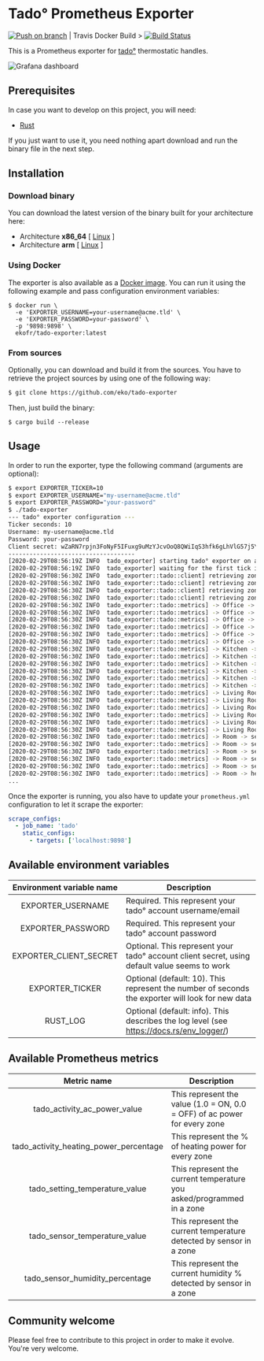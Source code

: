 # Tado° Prometheus Exporter

[![Push on branch](https://github.com/eko/tado-exporter/actions/workflows/master.yml/badge.svg)](https://github.com/eko/tado-exporter/actions/workflows/master.yml) | Travis Docker Build > [![Build Status](https://app.travis-ci.com/fgrosswig/tado-exporter.svg?branch=dev)](https://app.travis-ci.com/fgrosswig/tado-exporter)

This is a Prometheus exporter for [tado°](https://www.tado.com/) thermostatic handles.

![Grafana dashboard](https://raw.githubusercontent.com/eko/tado-exporter/master/misc/screenshot.jpg)

## Prerequisites

In case you want to develop on this project, you will need:

* [Rust](https://www.rust-lang.org/)

If you just want to use it, you need nothing apart download and run the binary file in the next step.

## Installation

### Download binary

You can download the latest version of the binary built for your architecture here:

* Architecture **x86_64** [
    [Linux](https://github.com/eko/tado-exporter/releases/latest/download/tado-exporter-v0.0.3-x86_64-unknown-linux-gnu.tar.gz)
]
* Architecture **arm** [
    [Linux](https://github.com/eko/tado-exporter/releases/latest/download/tado-exporter-v0.0.3-arm-unknown-linux-gnueabihf.tar.gz)
]

### Using Docker

The exporter is also available as a [Docker image](https://hub.docker.com/r/ekofr/tado-exporter).
You can run it using the following example and pass configuration environment variables:

```
$ docker run \
  -e 'EXPORTER_USERNAME=your-username@acme.tld' \
  -e 'EXPORTER_PASSWORD=your-password' \
  -p '9898:9898' \
  ekofr/tado-exporter:latest
```

### From sources

Optionally, you can download and build it from the sources. You have to retrieve the project sources by using one of the following way:
```bash
$ git clone https://github.com/eko/tado-exporter
```

Then, just build the binary:

```
$ cargo build --release
```

## Usage

In order to run the exporter, type the following command (arguments are optional):

```bash
$ export EXPORTER_TICKER=10
$ export EXPORTER_USERNAME="my-username@acme.tld"
$ export EXPORTER_PASSWORD="your-password"
$ ./tado-exporter
--- tado° exporter configuration ---
Ticker seconds: 10
Username: my-username@acme.tld
Password: your-password
Client secret: wZaRN7rpjn3FoNyF5IFuxg9uMzYJcvOoQ8QWiIqS3hfk6gLhVlG57j5YNoZL2Rtc
------------------------------------
[2020-02-29T08:56:19Z INFO  tado_exporter] starting tado° exporter on address: V4(0.0.0.0:9898)
[2020-02-29T08:56:19Z INFO  tado_exporter] waiting for the first tick in 10 seconds...
[2020-02-29T08:56:30Z INFO  tado_exporter::tado::client] retrieving zone details for Office...
[2020-02-29T08:56:30Z INFO  tado_exporter::tado::client] retrieving zone details for Kitchen...
[2020-02-29T08:56:30Z INFO  tado_exporter::tado::client] retrieving zone details for Living Room...
[2020-02-29T08:56:30Z INFO  tado_exporter::tado::client] retrieving zone details for Room...
[2020-02-29T08:56:30Z INFO  tado_exporter::tado::metrics] -> Office -> setting temperature (celsius): 23
[2020-02-29T08:56:30Z INFO  tado_exporter::tado::metrics] -> Office -> setting temperature (fahrenheit): 73.4
[2020-02-29T08:56:30Z INFO  tado_exporter::tado::metrics] -> Office -> sensor temperature (celsius): 23.75
[2020-02-29T08:56:30Z INFO  tado_exporter::tado::metrics] -> Office -> sensor temperature (fahrenheit): 74.75
[2020-02-29T08:56:30Z INFO  tado_exporter::tado::metrics] -> Office -> sensor humidity: 40.1%
[2020-02-29T08:56:30Z INFO  tado_exporter::tado::metrics] -> Office -> heating power: 38%
[2020-02-29T08:56:30Z INFO  tado_exporter::tado::metrics] -> Kitchen -> setting temperature (celsius): 22
[2020-02-29T08:56:30Z INFO  tado_exporter::tado::metrics] -> Kitchen -> setting temperature (fahrenheit): 71.6
[2020-02-29T08:56:30Z INFO  tado_exporter::tado::metrics] -> Kitchen -> sensor temperature (celsius): 22.03
[2020-02-29T08:56:30Z INFO  tado_exporter::tado::metrics] -> Kitchen -> sensor temperature (fahrenheit): 71.65
[2020-02-29T08:56:30Z INFO  tado_exporter::tado::metrics] -> Kitchen -> sensor humidity: 42.7%
[2020-02-29T08:56:30Z INFO  tado_exporter::tado::metrics] -> Kitchen -> heating power: 0%
[2020-02-29T08:56:30Z INFO  tado_exporter::tado::metrics] -> Living Room -> setting temperature (celsius): 22
[2020-02-29T08:56:30Z INFO  tado_exporter::tado::metrics] -> Living Room -> setting temperature (fahrenheit): 71.6
[2020-02-29T08:56:30Z INFO  tado_exporter::tado::metrics] -> Living Room -> sensor temperature (celsius): 22.49
[2020-02-29T08:56:30Z INFO  tado_exporter::tado::metrics] -> Living Room -> sensor temperature (fahrenheit): 72.48
[2020-02-29T08:56:30Z INFO  tado_exporter::tado::metrics] -> Living Room -> sensor humidity: 42.2%
[2020-02-29T08:56:30Z INFO  tado_exporter::tado::metrics] -> Living Room -> heating power: 0%
[2020-02-29T08:56:30Z INFO  tado_exporter::tado::metrics] -> Room -> setting temperature (celsius): 20
[2020-02-29T08:56:30Z INFO  tado_exporter::tado::metrics] -> Room -> setting temperature (fahrenheit): 68
[2020-02-29T08:56:30Z INFO  tado_exporter::tado::metrics] -> Room -> sensor temperature (celsius): 21.42
[2020-02-29T08:56:30Z INFO  tado_exporter::tado::metrics] -> Room -> sensor temperature (fahrenheit): 70.56
[2020-02-29T08:56:30Z INFO  tado_exporter::tado::metrics] -> Room -> sensor humidity: 45.8%
[2020-02-29T08:56:30Z INFO  tado_exporter::tado::metrics] -> Room -> heating power: 0%
...
```

Once the exporter is running, you also have to update your `prometheus.yml` configuration to let it scrape the exporter:

```yaml
scrape_configs:
  - job_name: 'tado'
    static_configs:
      - targets: ['localhost:9898']
```

## Available environment variables

| Environment variable name    | Description                                                                                |
|:----------------------------:|--------------------------------------------------------------------------------------------|
| EXPORTER_USERNAME      | Required. This represent your tado° account username/email                                       |
| EXPORTER_PASSWORD      | Required. This represent your tado° account password                                             |
| EXPORTER_CLIENT_SECRET | Optional. This represent your tado° account client secret, using default value seems to work     |
| EXPORTER_TICKER        | Optional (default: 10). This represent the number of seconds the exporter will look for new data |
| RUST_LOG               | Optional (default: info). This describes the log level (see https://docs.rs/env_logger/)         |

## Available Prometheus metrics

| Metric name                  | Description                                                                                |
|:----------------------------:|--------------------------------------------------------------------------------------------|
| tado_activity_ac_power_value           | This represent the value (1.0 = ON, 0.0 = OFF) of ac power for every zone        |
| tado_activity_heating_power_percentage | This represent the % of heating power for every zone                             |
| tado_setting_temperature_value         | This represent the current temperature you asked/programmed in a zone            |
| tado_sensor_temperature_value          | This represent the current temperature detected by sensor in a zone              |
| tado_sensor_humidity_percentage        | This represent the current humidity % detected by sensor in a zone               |

## Community welcome

Please feel free to contribute to this project in order to make it evolve. You're very welcome.
